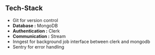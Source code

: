 ## Tech-Stack

- Git for version control
- __Database :__ MongoDB
- __Authentication :__ Clerk
- __Communication :__ Stream
- Inngest for background job interface between clerk and mongodb
- Sentry for error handling